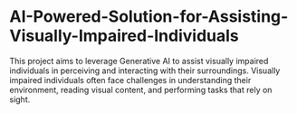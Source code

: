 # AI-Powered-Solution-for-Assisting-Visually-Impaired-Individuals
This project aims to leverage Generative AI to assist visually impaired individuals in perceiving and interacting with their surroundings. Visually impaired individuals often face challenges in understanding their environment, reading visual content, and performing tasks that rely on sight.
